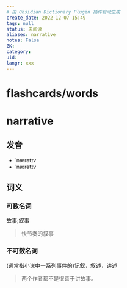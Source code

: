 ```yaml
---
# 由 Obsidian Dictionary Plugin 插件自动生成
create_date: 2022-12-07 15:49
tags: null
status: 未阅读 
aliases: narrative
notes: False
ZK: 
category: 
uid: 
langr: xxx
---
```

# flashcards/words

# narrative

## 发音

- ˈnærətɪv
- ˈnærətɪv

## 词义

### 可数名词

故事;叙事

> 快节奏的叙事

### 不可数名词

(通常指小说中一系列事件的)记叙，叙述，讲述

> 两个作者都不是很善于讲故事。



